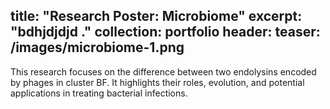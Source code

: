 title: "Research Poster: Microbiome"
excerpt: "bdhjdjdjd ."
collection: portfolio
header:
  teaser: /images/microbiome-1.png
---
This research focuses on the difference between two endolysins encoded by phages in cluster BF. It highlights their roles, evolution, and potential applications in treating bacterial infections.
